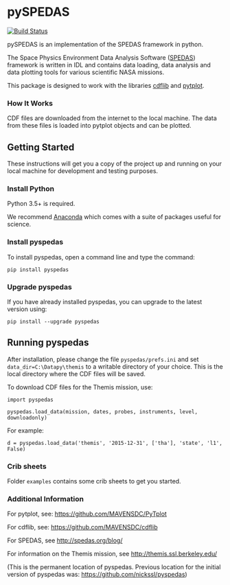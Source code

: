 
# pySPEDAS
[![Build Status](https://travis-ci.com/spedas/pyspedas.svg?branch=master)](https://travis-ci.com/spedas/pyspedas)

pySPEDAS is an implementation of the SPEDAS framework in python. 

The Space Physics Environment Data Analysis Software ([SPEDAS](http://spedas.org/wiki)) framework is written in IDL and contains data loading, data analysis and data plotting tools for various scientific NASA missions.   

This package is designed to work with the libraries [cdflib](https://github.com/MAVENSDC/cdflib) and [pytplot](https://github.com/MAVENSDC/PyTplot).

### How It Works

CDF files are downloaded from the internet to the local machine. 
The data from these files is loaded into pytplot objects and can be plotted. 

## Getting Started

These instructions will get you a copy of the project up and running on your local machine for development and testing purposes.

### Install Python

Python 3.5+ is required.  

We recommend [Anaconda](https://www.continuum.io/downloads/) which comes with a suite of packages useful for science. 

### Install pyspedas

To install pyspedas, open a command line and type the command:

`pip install pyspedas`

### Upgrade pyspedas

If you have already installed pyspedas, you can upgrade to the latest version using:

`pip install --upgrade pyspedas`


## Running pyspedas

After installation, please change the file `pyspedas/prefs.ini` and set `data_dir=C:\Datapy\themis` to a writable directory of your choice. This is the local directory where the CDF files will be saved. 

To download CDF files for the Themis mission, use: 

`import pyspedas`

`pyspedas.load_data(mission, dates, probes, instruments, level, downloadonly)`

For example: 

`d = pyspedas.load_data('themis', '2015-12-31', ['tha'], 'state', 'l1', False)`

### Crib sheets

Folder `examples` contains some crib sheets to get you started. 


### Additional Information

For pytplot, see: https://github.com/MAVENSDC/PyTplot

For cdflib, see: https://github.com/MAVENSDC/cdflib

For SPEDAS, see http://spedas.org/blog/

For information on the Themis mission, see http://themis.ssl.berkeley.edu/ 

(This is the permanent location of pyspedas. Previous location for the initial version of pyspedas was: https://github.com/nickssl/pyspedas)

